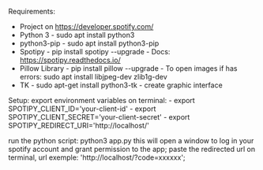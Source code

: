 Requirements:

  - Project on https://developer.spotify.com/
  - Python 3 - sudo apt install python3
  - python3-pip - sudo apt install python3-pip
  - Spotipy - pip install spotipy --upgrade - Docs: https://spotipy.readthedocs.io/
  - Pillow Library - pip install pillow --upgrade - To open images
    if has errors: sudo apt install libjpeg-dev zlib1g-dev
  - TK - sudo apt-get install python3-tk - create graphic interface

Setup:
  export environment variables on terminal:
    - export SPOTIPY_CLIENT_ID='your-client-id'
    - export SPOTIPY_CLIENT_SECRET='your-client-secret'
    - export SPOTIPY_REDIRECT_URI='http://localhost/'

  run the python script:
  python3 app.py
  this will open a window to log in your spotify account and grant permission to the app;
  paste the redirected url on terminal, url exemple: 'http://localhost/?code=xxxxxx';
